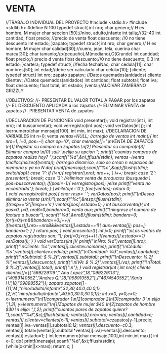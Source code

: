 # VENTA
 //TRABAJO INDIVIDUAL DEL PROYECTO
#include <stdio.h>
#include <stdlib.h>
#define N 100
typedef struct{
	int nro;
	char genero;// H es hombre, M mujer
	char seccion [50];//nino, adulto,infante
	int talla;//32-40
	int cantidad;
	float precio; //precio de venta
	float descuento; //0 no tiene descuento
	int estado;
}zapato;
typedef struct{
	int nro;
	char genero;// H es hombre, M mujer
	char calidad[30];//cuero, jean, tela, cuerina
	char marca[30];
	char tamanio;//p(pequeño),M(mediano),G(Grande)
	int cantidad;
	float precio;// precio d venta
	float descuento;//0 no tiene descuento, 0.3
	int estado;
}cartera;
typedef struct{
	//fecha fechaNac;
	char cedula[11];
	char nombres[50];
	int edad;//debe ser calculado
	char celular[10];
}cliente;
typedef struct{
	int nro;
	zapato zapatov; //Datos quemados(anidados)
	cliente clientev; //Datos quemados(anidados)
	int cantidad;
	float subtotal;
	float iva;
	float descuento;
	float total;
	int estado;	
}venta;//ALCIVAR ZAMBRANO GRIZZLY

//OBJETIVOS:
//- PRESENTAR EL VALOR TOTAL A PAGAR por los zapatos
//- EL DESCUENTO APLICADA a los zapatos
//- ELIMINAR VENTA de zapatos
//- PRESENTAR VENTA  de zapatos

//DECLARACION DE FUNCIONES
void presentar();
void registrar(int i, int nro);
int buscarventa();
void verregistro(int pos);
void verDatos(int j);
int leernumero(char mensaje[100], int min, int max);
//DECLARACION DE VARIABLES
int n=0;
venta *ventas=NULL; //arreglo de ventas 
int main(){
	int nro=1, i=0, pos=-1;
	char op='0';
	char mensaje[]="\nVENTA DE ZAPATOS \n[1] Registar su compra en zapatos \n[2] Presentar su compra\n[3] Eliminar compra \n[0] salir \nelija su opcion ";
	printf("cuantas compras de zapatos realizo hoy? ");scanf("%d",&n);fflush(stdin);
	ventas=(venta *)malloc(n*sizeof(venta)); //arreglo dinamico, solo se crean n espacios de memoria y ya no N
	do{
		printf(mensaje);scanf("%c",&op);fflush(stdin);
		switch(op){
			case '1': if (i<n){
				registrar(i,nro);
				nro++;
				}
			    i++;
			break;
			case '2': presentar();
			break;
			case '3': //eliminar venta de productos (busqueda )
				pos=buscarventa();
				if(pos!=-1){
					verregistro(pos);
				}else
					printf("venta no encontrada");
			break;
		}
	}while(op!='0');
	free(ventas);
	return 0;	
}
void verregistro(int pos){
	char resp= ' ';
	verDatos(pos);
	printf("\nDesea eliminar la venta (s/n))");scanf("%c",&resp);fflush(stdin);
	if(resp=='S'||resp=='s')
		ventas[pos].estado=0;
}
int buscarventa(){
	int pos=0, j=0, nroB=0,bandera=0;
	venta aux;
	printf("\ningrese el numero de factura a buscar");
	scanf("%d",&nroB);fflush(stdin);
	bandera=0;
	for(j=0;j<n&&bandera==0;j++){
		if(ventas[j].nro==nroB&&ventas[j].estado==1){
			aux=ventas[j];
			pos=j;
			bandera=1;
		}
	}
	return pos;
}
void presentar(){
	int j=0;
	printf("\nLas ventas de zapatos registradas son: ");
	for(j=0;j<n;j++){
		if(ventas[j].estado==1)
			verDatos(j);
	}
}
void verDatos(int j){
	printf("\nNro: %d",ventas[j].nro);
	printf("\nCliente: %s",ventas[j].clientev.nombres);
	printf("\nCedula: %s",ventas[j].clientev.cedula);
	printf("\nCantidad: %d",ventas[j].cantidad);
	printf("\nSubtotal: $ %.2f",ventas[j].subtotal);
	printf("\nDescuento:  %.2f %",ventas[j].descuento);
	printf("\nIVA: $ %.2f",ventas[j].iva);
	printf("\nTotal: $ %.2f",ventas[j].total);
	printf("\n");
}
void registrar(int i,int nro){
	cliente clientes[]={{"599229119"," Ana Lopez",18,"099229113"},{"4989140552","Andres Q.",18,"098910552"},{"4674540552","Karla H.",18,"09898552"}};
	zapato zapatos[]={{1,'M',"nino/adulto/infante",32,30,40.0,40.0,1},{2,'H',"nino/adulto/infante",40,50,30.0,30.0,1}};
	int x=0, y=0,c=0;
	x=leernumero("\n[1]comprador 1\n[2]comprador 2\n[3]comprador 3 \n elija ",1,3);
	y=leernumero("\n[1]Zapatos de mujer $40 \n[2]zapatos de hombre $30 \n elija: ",1,2);
	printf("cuantos pares de zapatos quiere? ");scanf("%d",&c);fflush(stdin);
	ventas[i].nro=nro;
	ventas[i].cantidad=c;
    ventas[i].clientev=clientes[x-1];
	ventas[i].subtotal=c*zapatos[y-1].precio;
	ventas[i].iva=ventas[i].subtotal*0.12;
	ventas[i].descuento=c*0.3;
	ventas[i].total=(ventas[i].subtotal*ventas[i].iva)-ventas[i].descuento;
	ventas[i].estado=1;
}
int leernumero(char mensaje[100],int min,int max){
	int x=0;
	do{
		printf(mensaje);scanf("%d",&x);fflush(stdin);
	}while(x<min||x>max);
	return x;
}
